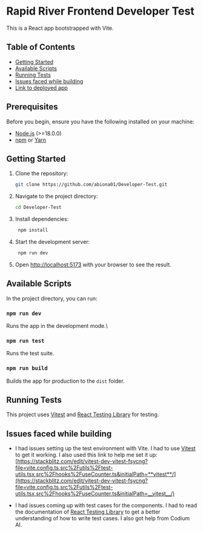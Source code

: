 # Rapid River Frontend Developer Test

This is a React app bootstrapped with Vite.

## Table of Contents

- [Getting Started](#getting-started)
- [Available Scripts](#available-scripts)
- [Running Tests](#running-tests)
- [Issues faced while building](#issues-faced-while-building)
- [Link to deployed app](https://developer-test-one.vercel.app/)

## Prerequisites

Before you begin, ensure you have the following installed on your machine:

- [Node.js](https://nodejs.org/) (>=18.0.0)
- [npm](https://www.npmjs.com/) or [Yarn](https://yarnpkg.com/)

## Getting Started

1. Clone the repository:

   ```bash
   git clone https://github.com/abiona01/Developer-Test.git
   ```

2. Navigate to the project directory:

   ```bash
   cd Developer-Test
   ```

3. Install dependencies:

   ```bash
    npm install
   ```

4. Start the development server:

   ```bash
    npm run dev
   ```

5. Open [http://localhost:5173](http://localhost:5173) with your browser to see the result.

## Available Scripts

In the project directory, you can run:

### `npm run dev`

Runs the app in the development mode.\

### `npm run test`

Runs the test suite.

### `npm run build`

Builds the app for production to the `dist` folder.

## Running Tests

This project uses [Vitest](https://vitest.dev/) and [React Testing Library](https://testing-library.com/docs/react-testing-library/intro/) for testing.

## Issues faced while building

- I had issues setting up the test environment with Vite. I had to use [Vitest](https://vitest.dev/) to get it working. I also used this link to help me set it up: [https://stackblitz.com/edit/vitest-dev-vitest-fsycng?file=vite.config.ts,src%2Futils%2Ftest-utils.tsx,src%2Fhooks%2FuseCounter.ts&initialPath=**vitest**/](https://stackblitz.com/edit/vitest-dev-vitest-fsycng?file=vite.config.ts,src%2Futils%2Ftest-utils.tsx,src%2Fhooks%2FuseCounter.ts&initialPath=__vitest__/)

- I had issues coming up with test cases for the components. I had to read the documentation of [React Testing Library](https://testing-library.com/docs/react-testing-library/intro/) to get a better understanding of how to write test cases. I also got help from Codium AI.
